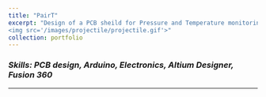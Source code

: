 ```yaml
---
title: "PairT"
excerpt: "Design of a PCB sheild for Pressure and Temperature monitoring with arduino headers for flexible and rapid development. It allows rapid prototyping to evaluate microcontrollers with a wide range of capabilities across a broad price range. It is also an exercise for electronics design practice.
<img src='/images/projectile/projectile.gif'>"
collection: portfolio
---
```


### _Skills: PCB design, Arduino, Electronics, Altium Designer, Fusion 360_

****

